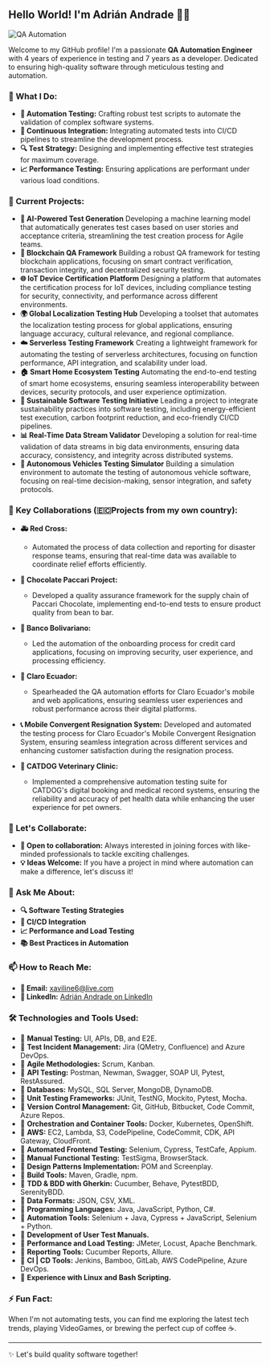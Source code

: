 ## Hello World! I'm Adrián Andrade 👨‍💻

![QA Automation](https://github.com/user-attachments/assets/d48e0979-e400-498f-af4d-46ff67aac6f2)

Welcome to my GitHub profile! I'm a passionate **QA Automation Engineer** with 4 years of experience in testing and 7 years as a developer. Dedicated to ensuring high-quality software through meticulous testing and automation.


### 🌟 What I Do:
- **🔧 Automation Testing:** Crafting robust test scripts to automate the validation of complex software systems.
- **🚀 Continuous Integration:** Integrating automated tests into CI/CD pipelines to streamline the development process.
- **🔍 Test Strategy:** Designing and implementing effective test strategies for maximum coverage.
- **📈 Performance Testing:** Ensuring applications are performant under various load conditions.
  
### 🚧 Current Projects:
- **🤖 AI-Powered Test Generation**
Developing a machine learning model that automatically generates test cases based on user stories and acceptance criteria, streamlining the test creation process for Agile teams.
- **🔗 Blockchain QA Framework**
Building a robust QA framework for testing blockchain applications, focusing on smart contract verification, transaction integrity, and decentralized security testing.
- **🌐 IoT Device Certification Platform**
Designing a platform that automates the certification process for IoT devices, including compliance testing for security, connectivity, and performance across different environments.
- **🌍 Global Localization Testing Hub**
Developing a toolset that automates the localization testing process for global applications, ensuring language accuracy, cultural relevance, and regional compliance.
- **☁️ Serverless Testing Framework**
Creating a lightweight framework for automating the testing of serverless architectures, focusing on function performance, API integration, and scalability under load.
- **🏠 Smart Home Ecosystem Testing**
Automating the end-to-end testing of smart home ecosystems, ensuring seamless interoperability between devices, security protocols, and user experience optimization.
- **🌱 Sustainable Software Testing Initiative**
Leading a project to integrate sustainability practices into software testing, including energy-efficient test execution, carbon footprint reduction, and eco-friendly CI/CD pipelines.
- **📊 Real-Time Data Stream Validator**
Developing a solution for real-time validation of data streams in big data environments, ensuring data accuracy, consistency, and integrity across distributed systems.
- **🚗 Autonomous Vehicles Testing Simulator**
Building a simulation environment to automate the testing of autonomous vehicle software, focusing on real-time decision-making, sensor integration, and safety protocols.


### 🌟 Key Collaborations (🇪🇨Projects from my own country):

- **🚑 Red Cross:**
   - Automated the process of data collection and reporting for disaster response teams, ensuring that real-time data was available to coordinate relief efforts efficiently.

- **🍫 Chocolate Paccari Project:**
   - Developed a quality assurance framework for the supply chain of Paccari Chocolate, implementing end-to-end tests to ensure product quality from bean to bar.

- **🏦 Banco Bolivariano:**
   - Led the automation of the onboarding process for credit card applications, focusing on improving security, user experience, and processing efficiency.

- **📱 Claro Ecuador:**
   - Spearheaded the QA automation efforts for Claro Ecuador's mobile and web applications, ensuring seamless user experiences and robust performance across their digital platforms.
     
- **📞 Mobile Convergent Resignation System:** Developed and automated the testing process for Claro Ecuador's Mobile Convergent Resignation System, ensuring seamless integration across different services and enhancing customer satisfaction during the resignation process.

- **🐾 CATDOG Veterinary Clinic:**
   - Implemented a comprehensive automation testing suite for CATDOG's digital booking and medical record systems, ensuring the reliability and accuracy of pet health data while enhancing the user experience for pet owners.


### 🤝 Let's Collaborate:
- **👯 Open to collaboration:** Always interested in joining forces with like-minded professionals to tackle exciting challenges.
- **💡 Ideas Welcome:** If you have a project in mind where automation can make a difference, let's discuss it!

### 💬 Ask Me About:
- **🔍 Software Testing Strategies**
- **🚀 CI/CD Integration**
- **📈 Performance and Load Testing**
- **📚 Best Practices in Automation**

### 📫 How to Reach Me:
- **📧 Email:** [xaviline6@live.com](mailto:xaviline6@live.com)
- **💼 LinkedIn:** [Adrián Andrade on LinkedIn](https://www.linkedin.com/in/adrian-andrade)

### 🛠️ Technologies and Tools Used:
- 📌 **Manual Testing:** UI, APIs, DB, and E2E.
- 📌 **Test Incident Management:** Jira (QMetry, Confluence) and Azure DevOps.
- 📌 **Agile Methodologies:** Scrum, Kanban.
- 📌 **API Testing:** Postman, Newman, Swagger, SOAP UI, Pytest, RestAssured.
- 📌 **Databases:** MySQL, SQL Server, MongoDB, DynamoDB.
- 📌 **Unit Testing Frameworks:** JUnit, TestNG, Mockito, Pytest, Mocha.
- 📌 **Version Control Management:** Git, GitHub, Bitbucket, Code Commit, Azure Repos.
- 📌 **Orchestration and Container Tools:** Docker, Kubernetes, OpenShift.
- 📌 **AWS:** EC2, Lambda, S3, CodePipeline, CodeCommit, CDK, API Gateway, CloudFront.
- 📌 **Automated Frontend Testing:** Selenium, Cypress, TestCafe, Appium.
- 📌 **Manual Functional Testing:** TestSigma, BrowserStack.
- 📌 **Design Patterns Implementation:** POM and Screenplay.
- 📌 **Build Tools:** Maven, Gradle, npm.
- 📌 **TDD & BDD with Gherkin:** Cucumber, Behave, PytestBDD, SerenityBDD.
- 📌 **Data Formats:** JSON, CSV, XML.
- 📌 **Programming Languages:** Java, JavaScript, Python, C#.
- 📌 **Automation Tools:** Selenium + Java, Cypress + JavaScript, Selenium + Python.
- 📌 **Development of User Test Manuals.**
- 📌 **Performance and Load Testing:** JMeter, Locust, Apache Benchmark.
- 📌 **Reporting Tools:** Cucumber Reports, Allure.
- 📌 **CI | CD Tools:** Jenkins, Bamboo, GitLab, AWS CodePipeline, Azure DevOps.
- 📌 **Experience with Linux and Bash Scripting.**

### ⚡ Fun Fact:
When I'm not automating tests, you can find me exploring the latest tech trends, playing VideoGames, or brewing the perfect cup of coffee ☕.

---

✨ Let's build quality software together!
